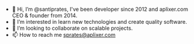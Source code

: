 - 👋 Hi, I’m @santiprates, I've been developer since 2012 and aplixer.com CEO & founder from 2014.
- 👀 I’m interested in learn new technologies and create quality software.
- 💞️ I’m looking to collaborate on scalable projects.
- 📫 How to reach me sprates@aplixer.com

<!---
santiprat/santiprat is a ✨ special ✨ repository because its `README.md` (this file) appears on your GitHub profile.
You can click the Preview link to take a look at your changes.
--->
